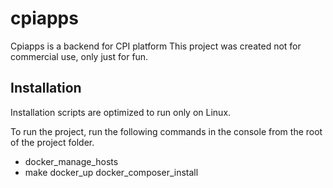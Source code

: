# cpiapps

Cpiapps is a backend for CPI platform
This project was created not for commercial use, only just for fun.

## Installation
Installation scripts are optimized to run only on Linux.

To run the project, run the following commands in the console from the root of the project folder.
* docker_manage_hosts
* make docker_up docker_composer_install